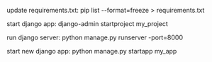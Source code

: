 update requirements.txt: pip list --format=freeze > requirements.txt

start django app: django-admin startproject my_project

run django server: python manage.py runserver -port=8000

start new django app: python manage.py startapp my_app

